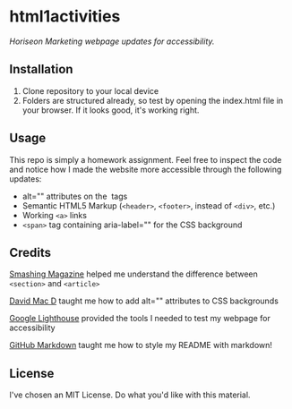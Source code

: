 # html1activities
*Horiseon Marketing webpage updates for accessibility.*

## Installation
1. Clone repository to your local device
2. Folders are structured already, so test by opening the index.html file in your browser. If it looks good, it's working right.

## Usage
This repo is simply a homework assignment. Feel free to inspect the code and notice how I made the website more accessible through the following updates:
* alt="" attributes on the <img> tags
* Semantic HTML5 Markup (`<header>`, `<footer>`, instead of `<div>`, etc.)
* Working `<a>` links
* `<span>` tag containing aria-label="" for the CSS background
  
## Credits
[Smashing Magazine](https://www.smashingmagazine.com/2020/01/html5-article-section/) helped me understand the difference between `<section>` and `<article>`

[David Mac D](http://www.davidmacd.com/blog/alternate-text-for-css-background-images.html) taught me how to add alt="" attributes to CSS backgrounds

[Google Lighthouse](https://developers.google.com/web/tools/lighthouse#devtools) provided the tools I needed to test my webpage for accessibility

[GitHub Markdown](https://guides.github.com/features/mastering-markdown/) taught me how to style my README with markdown!
  
## License
I've chosen an MIT License. Do what you'd like with this material.
